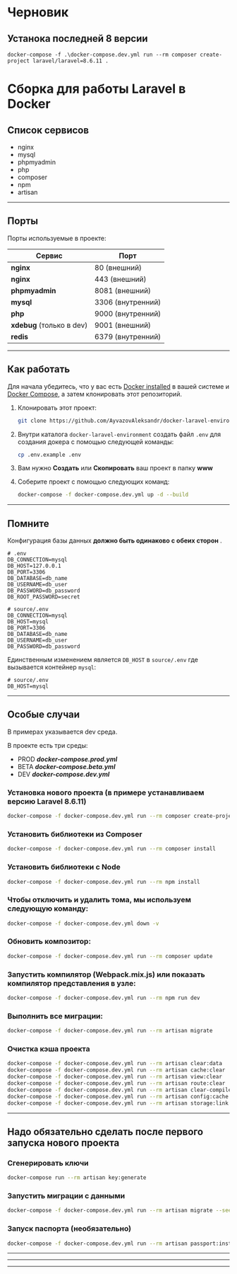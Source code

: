 # Черновик

## Устанока последней 8 версии 
```
docker-compose -f .\docker-compose.dev.yml run --rm composer create-project laravel/laravel=8.6.11 .
```
# Сборка для работы Laravel в Docker

## Список сервисов
* nginx
* mysql
* phpmyadmin
* php
* composer
* npm
* artisan

---
## Порты
Порты используемые в проекте:

| Сервис | Порт |
|--------|----- |
| **nginx** | 80 (внешний) |
| **nginx** | 443 (внешний) |
| **phpmyadmin** | 8081 (внешний) |
| **mysql** | 3306 (внутренний) |
| **php** | 9000 (внутренний) |
| **xdebug** (только в dev) | 9001 (внешний) |
| **redis** | 6379 (внутренний) |

---
## Как работать

Для начала убедитесь, что у вас есть [Docker installed](https://docs.docker.com/) в вашей системе и [Docker Compose](https://docs.docker.com/compose/install/), а затем клонировать этот репозиторий.

1. Клонировать этот проект:

   ```sh
   git clone https://github.com/AyvazovAleksandr/docker-laravel-environment.git
   ```

2. Внутри каталога `docker-laravel-environment` создать файл `.env` для создания докера с помощью следующей команды:

   ```sh
   cp .env.example .env
   ```

3. Вам нужно **Создать** или **Скопировать** ваш проект в папку **www**


4. Соберите проект с помощью следующих команд:

   ```sh
   docker-compose -f docker-compose.dev.yml up -d --build
   ```

---

## Помните

Конфигурация базы данных **должно быть одинаково с обеих сторон** .

```dotenv
# .env
DB_CONNECTION=mysql
DB_HOST=127.0.0.1
DB_PORT=3306
DB_DATABASE=db_name
DB_USERNAME=db_user
DB_PASSWORD=db_password
DB_ROOT_PASSWORD=secret
```

```dotenv
# source/.env
DB_CONNECTION=mysql
DB_HOST=mysql
DB_PORT=3306
DB_DATABASE=db_name
DB_USERNAME=db_user
DB_PASSWORD=db_password
```

Единственным изменением является `DB_HOST` в `source/.env` где вызывается контейнер `mysql`:

```dotenv
# source/.env
DB_HOST=mysql
```

---

## Особые случаи
В примерах указывается dev среда.

В проекте есть три среды:
* PROD ***docker-compose.prod.yml***
* BETA ***docker-compose.beta.yml***
* DEV ***docker-compose.dev.yml***

### Установка нового проекта (в примере устанавливаем версию Laravel 8.6.11)
```sh
docker-compose -f docker-compose.dev.yml run --rm composer create-project laravel/laravel=8.6.11 .
```
### Установить библиотеки из Composer
```sh
docker-compose -f docker-compose.dev.yml run --rm composer install
```

### Установить библиотеки с Node

```sh
docker-compose -f docker-compose.dev.yml run --rm npm install
```

### Чтобы отключить и удалить тома, мы используем следующую команду:

```sh
docker-compose -f docker-compose.dev.yml down -v
```

### Обновить композитор:

```sh
docker-compose -f docker-compose.dev.yml run --rm composer update
```

### Запустить компилятор (Webpack.mix.js) или показать компилятор представления в узле:

```sh
docker-compose -f docker-compose.dev.yml run --rm npm run dev
```

### Выполнить все миграции:

```sh
docker-compose -f docker-compose.dev.yml run --rm artisan migrate
```

### Очистка кэша проекта

```sh
docker-compose -f docker-compose.dev.yml run --rm artisan clear:data
docker-compose -f docker-compose.dev.yml run --rm artisan cache:clear
docker-compose -f docker-compose.dev.yml run --rm artisan view:clear
docker-compose -f docker-compose.dev.yml run --rm artisan route:clear
docker-compose -f docker-compose.dev.yml run --rm artisan clear-compiled
docker-compose -f docker-compose.dev.yml run --rm artisan config:cache
docker-compose -f docker-compose.dev.yml run --rm artisan storage:link
```
---

## Надо обязательно сделать после первого запуска нового проекта

### Сгенерировать ключи

```sh
docker-compose run --rm artisan key:generate
```

### Запустить миграции с данными

```sh
docker-compose -f docker-compose.dev.yml run --rm artisan migrate --seed
```

### Запуск паспорта (необязательно)

```sh
docker-compose -f docker-compose.dev.yml run --rm artisan passport:install
```

----------------------------------------------------------------


---


---




